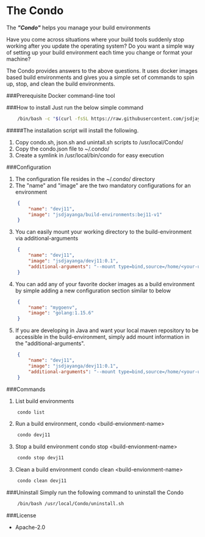 # The Condo
The ***"Condo"*** helps you manage your build environments


Have you come across situations where your build tools suddenly stop working after you update the operating system? Do you want a simple way of setting up your build environment each time you change or format your machine?

The Condo provides answers to the above questions. It uses docker images based build environments and gives you a simple set of commands to spin up, stop, and clean the build environments.

###Prerequisite
Docker command-line tool

###How to install
Just run the below simple command
```bash
    /bin/bash -c "$(curl -fsSL https://raw.githubusercontent.com/jsdjayanga/condo/main/scripts/install.sh)"
```

#####The installation script will install the following.
1. Copy condo.sh, json.sh and unintall.sh scripts to /usr/local/Condo/
2. Copy the condo.json file to ~/.condo/
3. Create a symlink in /usr/local/bin/condo for easy execution

###Configuration
1. The configuration file resides in the ~/.condo/ directory
2. The "name" and "image" are the two mandatory configurations for an environment

```json
    {
        "name": "devj11",
        "image": "jsdjayanga/build-environments:bej11-v1"
    }
```

3. You can easily mount your working directory to the build-environment via additional-arguments

```json
    {
        "name": "devj11",
        "image": "jsdjayanga/devj11:0.1",
        "additional-arguments": "--mount type=bind,source=/home/<your-username>/Work,target=/home/ubuntu/Work"
    }
```

4. You can add any of your favorite docker images as a build environment by simple adding a new configuration section similar to below
```json
    {
        "name": "mygoenv",
        "image": "golang:1.15.6"
    }
```

5. If you are developing in Java and want your local maven repository to be accessible in the build-environment, simply add mount information in the "additional-arguments".

```json
    {
        "name": "devj11",
        "image": "jsdjayanga/devj11:0.1",
        "additional-arguments": "--mount type=bind,source=/home/<your-username>/Work,target=/home/ubuntu/Work --mount type=bind,source=/home/<your-username>/.m2,target=/home/ubuntu/.m2"
    }
```

###Commands

1. List build environments
```bash
    condo list
```

2. Run a build environment, condo \<build-envionment-name\>
```bash
    condo devj11
```

3. Stop a build environment condo stop \<build-envionment-name\>
```bash
    condo stop devj11
```

3. Clean a build environment condo clean \<build-envionment-name\>
```bash
    condo clean devj11
```



###Uninstall
Simply run the following command to uninstall the Condo
```bash
    /bin/bash /usr/local/Condo/uninstall.sh
```


###License
- Apache-2.0
